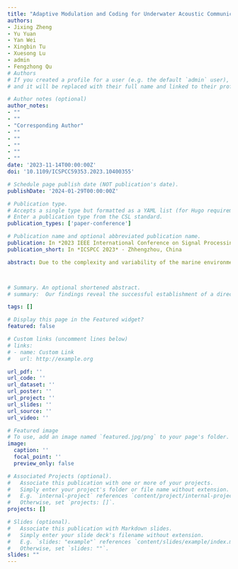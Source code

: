 ```yaml
---
title: "Adaptive Modulation and Coding for Underwater Acoustic Communication Based on Neural Networks"
authors:
- Jixing Zheng
- Yu Yuan
- Yan Wei
- Xingbin Tu
- Xuesong Lu
- admin
- Fengzhong Qu
# Authors
# If you created a profile for a user (e.g. the default `admin` user), write the username (folder name) here
# and it will be replaced with their full name and linked to their profile.

# Author notes (optional)
author_notes: 
- ""
- ""
- "Corresponding Author"
- ""
- ""
- ""
- ""
- ""
date: '2023-11-14T00:00:00Z'
doi: '10.1109/ICSPCC59353.2023.10400355'

# Schedule page publish date (NOT publication's date).
publishDate: '2024-01-29T00:00:00Z'

# Publication type.
# Accepts a single type but formatted as a YAML list (for Hugo requirements).
# Enter a publication type from the CSL standard.
publication_types: ['paper-conference']

# Publication name and optional abbreviated publication name.
publication: In *2023 IEEE International Conference on Signal Processing, Communications and Computing (ICSPCC)*
publication_short: In *ICSPCC 2023* - Zhhengzhou, China

abstract: Due to the complexity and variability of the marine environment, the modulation and coding schemes used in underwater acoustic communication do not match the actual channel, which can lead to a decrease in communication accuracy or an increase in power consumption. Therefore, adaptive modulation and coding in underwater acoustic communication is very necessary to improve communication throughput. In this paper, we propose a neural network-based adaptive modulation and coding method for underwater acoustic communication. Firstly, we conduct channel modeling to generate diverse channels. Next, we simulate the error rate of different modulation and coding schemes under different channel conditions, and obtain a dataset with each channel corresponding to an optimal modulation and coding scheme. Finally, we use the obtained data set for training, and compare the improved neural network model proposed in this paper with four mainstream models for analysis. The simulation results show the improved neural network has optimized performance on the test set and can find better modulation and coding schemes based on channel characteristics.



# Summary. An optional shortened abstract.
# summary:  Our findings reveal the successful establishment of a direct acoustic communication link between the water and air interface, achieving a data rate of 4.565 kbps.

tags: []

# Display this page in the Featured widget?
featured: false

# Custom links (uncomment lines below)
# links:
# - name: Custom Link
#   url: http://example.org

url_pdf: ''
url_code: ''
url_dataset: ''
url_poster: ''
url_project: ''
url_slides: ''
url_source: ''
url_video: ''

# Featured image
# To use, add an image named `featured.jpg/png` to your page's folder.
image:
  caption: ''
  focal_point: ''
  preview_only: false

# Associated Projects (optional).
#   Associate this publication with one or more of your projects.
#   Simply enter your project's folder or file name without extension.
#   E.g. `internal-project` references `content/project/internal-project/index.md`.
#   Otherwise, set `projects: []`.
projects: []

# Slides (optional).
#   Associate this publication with Markdown slides.
#   Simply enter your slide deck's filename without extension.
#   E.g. `slides: "example"` references `content/slides/example/index.md`.
#   Otherwise, set `slides: ""`.
slides: ""
---
```



